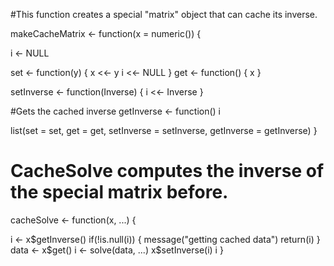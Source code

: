 #This function creates a special "matrix" object that can cache its inverse.

makeCacheMatrix <- function(x = numeric()) {

  i <- NULL                 
  
  set <- function(y) {
    x <<- y
    i <<- NULL
  }
  get <- function() {
    x
  }
   
  setInverse <- function(Inverse) {
    i <<- Inverse
  }
  
  #Gets the cached inverse
  getInverse <- function() i

  list(set = set, get = get,
       setInverse = setInverse,
       getInverse = getInverse)
}

# CacheSolve computes the inverse of the special matrix before.
cacheSolve <- function(x, ...) {
  
   i <- x$getInverse()
  if(!is.null(i)) {
    message("getting cached data")
    return(i)
  }
  data <- x$get()
  i <- solve(data, ...)
  x$setInverse(i)
  i
}
